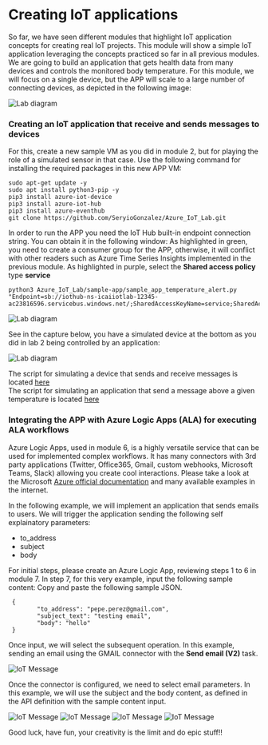 # Creating IoT applications

So far, we have seen different modules that highlight IoT application concepts for creating real IoT projects. This module will show a simple IoT application leveraging the concepts practiced so far in all previous modules.
We are going to build an application that gets health data from many devices and controls the monitored body temperature. 
For this module, we will focus on a single device, but the APP will scale to a large number of connecting devices, as depicted in the following image:

![Lab diagram](../images/app-2.png "Header Image")

### Creating an IoT application that receive and sends messages to devices
For this, create a new sample VM as you did in module 2, but for playing the role of a simulated sensor in that case. Use the following command for installing the required packages in this new APP VM:

```
sudo apt-get update -y
sudo apt install python3-pip -y
pip3 install azure-iot-device
pip3 install azure-iot-hub
pip3 install azure-eventhub
git clone https://github.com/SeryioGonzalez/Azure_IoT_Lab.git
```

In order to run the APP you need the IoT Hub built-in endpoint connection string. You can obtain it in the following window:
As highlighted in green, you need to create a consumer group for the APP, otherwise, it will conflict with other readers such as Azure Time Series Insights implemented in the previous module.
As highlighted in purple, select the **Shared access policy** type **service**

```
python3 Azure_IoT_Lab/sample-app/sample_app_temperature_alert.py "Endpoint=sb://iothub-ns-icaiiotlab-12345-ac23816596.servicebus.windows.net/;SharedAccessKeyName=service;SharedAccessKey=11232323232323232323;EntityPath=icaiiotlabgroup23h"
```

![Lab diagram](../images/app-1.png "Header Image")

See in the capture below, you have a simulated device at the bottom as you did in lab 2 being controlled by an application:

![Lab diagram](../images/app-3.png "Header Image")

The script for simulating a device that sends and receive messages is located [here](https://github.com/SeryioGonzalez/Azure_IoT_Lab/blob/master/iot-client/iot-hub-client-dual.py) <br/>
The script for simulating an application that send a message above a given temperature is located [here](https://github.com/SeryioGonzalez/Azure_IoT_Lab/blob/master/sample-app/sample_app_temperature_alert.py)

### Integrating the APP with Azure Logic Apps (ALA) for executing ALA workflows
Azure Logic Apps, used in module 6, is a highly versatile service that can be used for implemented complex workflows. It has many connectors with 3rd party applications (Twitter, Office365, Gmail, custom webhooks, Microsoft Teams, Slack) allowing you create cool interactions. Please take a look at the Microsoft [Azure official documentation](https://docs.microsoft.com/en-us/azure/logic-apps/) and many available examples in the internet.

In the following example, we will implement an application that sends emails to users.
We will trigger the application sending the following self explainatory parameters:
* to_address
* subject
* body

For initial steps, please create an Azure Logic App, reviewing steps 1 to 6 in module 7.
In step 7, for this very example, input the following sample content:
Copy and paste the following sample JSON.

```
 {
        "to_address": "pepe.perez@gmail.com",
        "subject_text": "testing email",
        "body": "hello"
 }
```

Once input, we will select the subsequent operation. In this example, sending an email using the GMAIL connector with the **Send email (V2)** task. <br/>

![IoT Message](../images/app-4.png)


Once the connector is configured, we need to select email parameters. In this example, we will use the subject and the body content, as defined in the API definition with the sample content input.

![IoT Message](../images/app-5.png)
![IoT Message](../images/app-6.png)
![IoT Message](../images/app-7.png)
![IoT Message](../images/app-8.png)

Good luck, have fun, your creativity is the limit and do epic stuff!!
